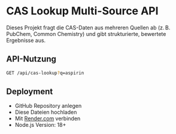 # CAS Lookup Multi-Source API

Dieses Projekt fragt die CAS-Daten aus mehreren Quellen ab (z. B. PubChem, Common Chemistry) und gibt strukturierte, bewertete Ergebnisse aus.

## API-Nutzung

```bash
GET /api/cas-lookup?q=aspirin
```

## Deployment

- GitHub Repository anlegen
- Diese Dateien hochladen
- Mit [Render.com](https://render.com/) verbinden
- Node.js Version: 18+
